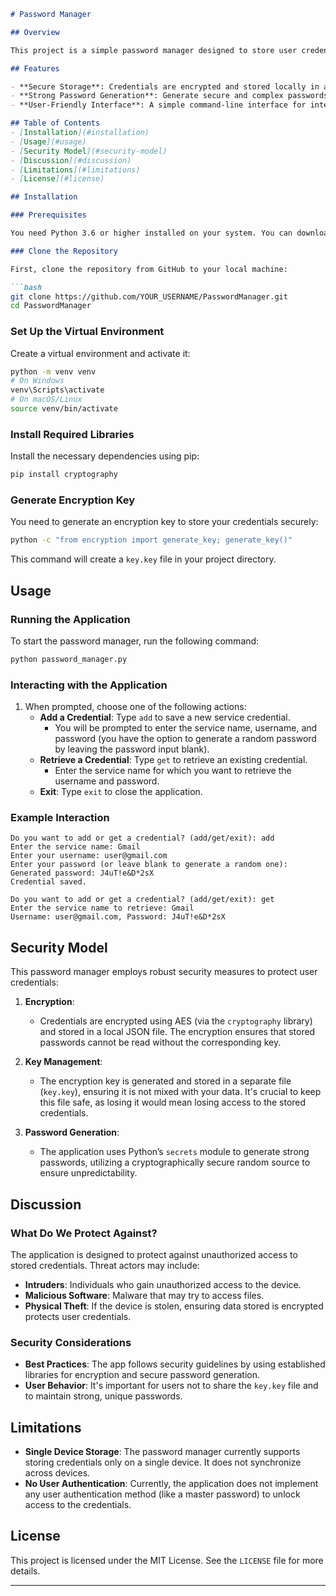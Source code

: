 ```markdown
# Password Manager

## Overview

This project is a simple password manager designed to store user credentials securely on a single device. It allows users to generate strong passwords and manage their credentials efficiently, thereby helping to mitigate the risks associated with password reuse and data breaches. 

## Features

- **Secure Storage**: Credentials are encrypted and stored locally in a JSON file.
- **Strong Password Generation**: Generate secure and complex passwords using cryptographic randomness.
- **User-Friendly Interface**: A simple command-line interface for interacting with the password manager.

## Table of Contents
- [Installation](#installation)
- [Usage](#usage)
- [Security Model](#security-model)
- [Discussion](#discussion)
- [Limitations](#limitations)
- [License](#license)

## Installation

### Prerequisites

You need Python 3.6 or higher installed on your system. You can download it from [python.org](https://www.python.org/downloads/).

### Clone the Repository

First, clone the repository from GitHub to your local machine:

```bash
git clone https://github.com/YOUR_USERNAME/PasswordManager.git
cd PasswordManager
```

### Set Up the Virtual Environment

Create a virtual environment and activate it:

```bash
python -m venv venv
# On Windows
venv\Scripts\activate
# On macOS/Linux
source venv/bin/activate
```

### Install Required Libraries

Install the necessary dependencies using pip:

```bash
pip install cryptography
```

### Generate Encryption Key

You need to generate an encryption key to store your credentials securely:

```bash
python -c "from encryption import generate_key; generate_key()"
```

This command will create a `key.key` file in your project directory.

## Usage

### Running the Application

To start the password manager, run the following command:

```bash
python password_manager.py
```

### Interacting with the Application

1. When prompted, choose one of the following actions:
   - **Add a Credential**: Type `add` to save a new service credential.
     - You will be prompted to enter the service name, username, and password (you have the option to generate a random password by leaving the password input blank).
   - **Retrieve a Credential**: Type `get` to retrieve an existing credential.
     - Enter the service name for which you want to retrieve the username and password. 
   - **Exit**: Type `exit` to close the application.

### Example Interaction

```plaintext
Do you want to add or get a credential? (add/get/exit): add
Enter the service name: Gmail
Enter your username: user@gmail.com
Enter your password (or leave blank to generate a random one): 
Generated password: J4uT!e&D*2sX
Credential saved.

Do you want to add or get a credential? (add/get/exit): get
Enter the service name to retrieve: Gmail
Username: user@gmail.com, Password: J4uT!e&D*2sX
```

## Security Model

This password manager employs robust security measures to protect user credentials:

1. **Encryption**: 
   - Credentials are encrypted using AES (via the `cryptography` library) and stored in a local JSON file. The encryption ensures that stored passwords cannot be read without the corresponding key.

2. **Key Management**:
   - The encryption key is generated and stored in a separate file (`key.key`), ensuring it is not mixed with your data. It's crucial to keep this file safe, as losing it would mean losing access to the stored credentials.

3. **Password Generation**:
   - The application uses Python’s `secrets` module to generate strong passwords, utilizing a cryptographically secure random source to ensure unpredictability.

## Discussion

### What Do We Protect Against?

The application is designed to protect against unauthorized access to stored credentials. Threat actors may include:

- **Intruders**: Individuals who gain unauthorized access to the device.
- **Malicious Software**: Malware that may try to access files.
- **Physical Theft**: If the device is stolen, ensuring data stored is encrypted protects user credentials.

### Security Considerations

- **Best Practices**: The app follows security guidelines by using established libraries for encryption and secure password generation.
- **User Behavior**: It's important for users not to share the `key.key` file and to maintain strong, unique passwords.

## Limitations

- **Single Device Storage**: The password manager currently supports storing credentials only on a single device. It does not synchronize across devices.
- **No User Authentication**: Currently, the application does not implement any user authentication method (like a master password) to unlock access to the credentials.

## License

This project is licensed under the MIT License. See the `LICENSE` file for more details.

---
```